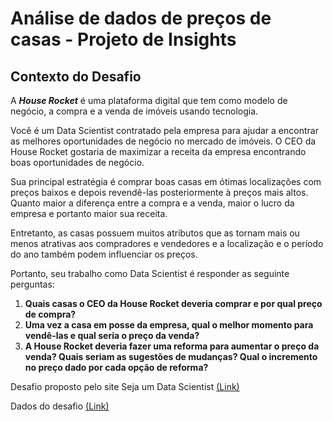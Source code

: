# Análise de dados de preços de casas - Projeto de Insights

## **Contexto do Desafio**

A ***House Rocket*** é uma plataforma digital que tem como modelo de negócio, a compra e a venda de imóveis usando tecnologia.

Você é um Data Scientist contratado pela empresa para ajudar a encontrar as melhores oportunidades de negócio no mercado de imóveis. O CEO da House Rocket gostaria de maximizar a receita da empresa encontrando boas oportunidades de negócio.

Sua principal estratégia é comprar boas casas em ótimas localizações com preços baixos e depois revendê-las posteriormente à preços mais altos. Quanto maior a diferença entre a compra e a venda, maior o lucro da empresa e portanto maior sua receita.

Entretanto, as casas possuem muitos atributos que as tornam mais ou menos atrativas aos compradores e vendedores e a localização e o período do ano também podem influenciar os preços.

Portanto, seu trabalho como Data Scientist é responder as seguinte perguntas:

1. **Quais casas o CEO da House Rocket deveria comprar e por qual preço de compra?**
2. **Uma vez a casa em posse da empresa, qual o melhor momento para vendê-las e qual seria o preço da venda?**
3. **A House Rocket deveria fazer uma reforma para aumentar o preço da venda? Quais seriam as sugestões de mudanças? Qual o incremento no preço dado por cada opção de reforma?**

Desafio proposto pelo site Seja um Data Scientist [(Link)](https://sejaumdatascientist.com/os-5-projetos-de-data-science-que-fara-o-recrutador-olhar-para-voce/)

Dados do desafio [(Link)](https://www.kaggle.com/c/house-prices-advanced-regression-techniques)
